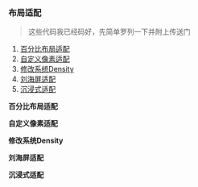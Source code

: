 ### 布局适配

> 这些代码我已经码好，先简单罗列一下并附上传送门
1.  [百分比布局适配](https://github.com/jiezongnewstar/ScreenAdapter "点次进入传送门")
2. [自定义像素适配](https://github.com/jiezongnewstar/ScreenAdapter "点次进入传送门")
3. [修改系统Density](https://github.com/jiezongnewstar/ScreenAdapter "点次进入传送门")
4.  [刘海屏适配](https://github.com/jiezongnewstar/ScreenAdapter "点次进入传送门")
5. [沉浸式适配](https://github.com/jiezongnewstar/ScreenAdapter "点次进入传送门")


__百分比布局适配__

__自定义像素适配__

__修改系统Density__

__刘海屏适配__

__沉浸式适配__
